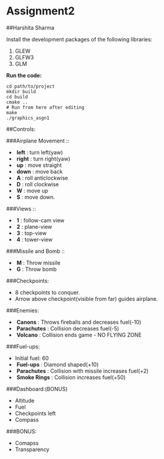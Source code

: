 Assignment2
=========================

##Harshita Sharma

Install the development packages of the following libraries:
1. GLEW
2. GLFW3
3. GLM

**Run the code:**
  
    cd path/to/project
    mkdir build
    cd build
    cmake ..
    # Run from here after editing
    make
    ./graphics_asgn1
  
##Controls:

###Airplane Movement ::

- ​	**left** : turn left(yaw)
- ​	**right** : turn right(yaw)
- ​	**up** : move straight
- ​	**down** : move back
- ​	**A** : roll anticlockwise
- ​	**D** : roll clockwise
- ​	**W** : move up
- ​	**S** : move down.

###Views ::

- ​	**1** : follow-cam view
- ​	**2** : plane-view
- ​	**3** : top-view
- ​	**4** : tower-view

###Missile and Bomb ::

- ​	**M** : Throw missile
- ​	**G** : Throw bomb

###Checkpoints:

- 8 checkpoints to conquer.
- Arrow above checkpoint(visible from far) guides airplane.

###Enemies:

- ​	**Canons** : Throws fireballs and decreases fuel(-10)
- ​	**Parachutes** : Collision decreases fuel(-5)
- ​	**Volcano** : Collision ends game - NO FLYING ZONE

###Fuel-ups:

- Initial fuel: 60
- ​	**Fuel-ups** : Diamond shaped(+10)
- ​	**Parachutes** : Collision with missile increases fuel(+2)
- ​	**Smoke Rings** : Collision increases fuel(+50)

###Dashboard:(BONUS)
- Altitude
- Fuel
- Checkpoints left
- Compass

###BONUS:
- Comapss
- Transparency
